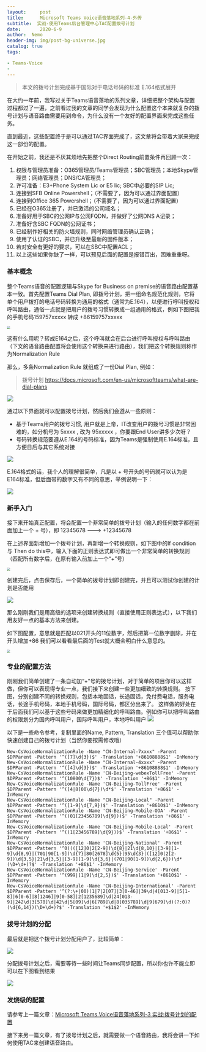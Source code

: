 ```yaml
---
layout:     post
title:      Microsoft Teams Voice语音落地系列-4-外传
subtitle:  实战-使用Teams后台管理中心TAC配置拨号计划
date:       2020-6-9
author:  Nemo
header-img: img/post-bg-universe.jpg
catalog: true
tags:

- Teams-Voice
- 
---
```


> 本文的拨号计划完成基于国际对于电话号码的标准 E.164格式展开

在大约一年前，我写过关于Teams语音落地的系列文章，详细把整个架构与配置过程都过了一遍，之前看过我的文章的同学会发现为什么配置这个本来就复杂的拨号计划与语音路由需要用到命令，为什么没有一个友好的配置界面来完成这些任务。

直到最近，这些配置终于是可以通过TAC界面完成了，这文章将会带着大家来完成这一部份的配置。

在开始之前，我还是不厌其烦地先把整个Direct Routing前置条件再回顾一次：

1. 权限与管理员准备：O365管理员/Teams管理员；SBC管理员；本地Skype管理员；网络管理员；DNS/CA管理员；
2. 许可准备：E3+Phone System Lic or E5 lic; SBC中必要的SIP Lic;
3. 连接到SFB Online Powershell；（不需要了，因为可以通过界面配置）
4. 连接到Office 365 Powershell；（不需要了，因为可以通过界面配置）
5. 已经在O365注册了，并已激活的公司域名；
6. 准备好用于SBC的公网IP与公网FQDN，并做好了公网DNS A记录；
7. 准备好含SBC FQDN的公网证书；
8. 已经制作好相关的防火墙规则，同时网络管理员确认正确；
9. 使用了认证的SBC，并已升级至最新的固件版本；
10. 若对安全有更好的要求，可以在SBC中配置ACL；
11. 以上这些如果你缺了一样，可以预见后面的配置是报错百出，困难重重呀。

### 基本概念

整个Teams语音的配置逻辑与Skype for Business on premise的语音路由配置基本一致。首先配置Teams Dial Plan, 即拨号计划，把一组命名规范化规则，它将单个用户拨打的电话号码转换为通用的格式（通常为E.164），以便进行呼叫授权和呼叫路由，通俗一点就是把用户的拨号习惯转换成一组通用的格式，例如下图把我的手机号码159757xxxxx 转成 +86159757xxxxx

<img src="https://cdn.jsdelivr.net/gh/tangx007/tangx007.github.io/img/20200609203415.png" style="zoom:50%;" />

这有什么用呢？转成E164之后，这个呼叫就会在后台进行呼叫授权与呼叫路由（下文的语音路由配置将会使用这个转换来进行路由），我们把这个转换规则称作为Normalization Rule

那么，多条Normalization Rule 就组成了一份Dial Plan, 例如：

> 拨号计划 https://docs.microsoft.com/en-us/microsoftteams/what-are-dial-plans

![](https://cdn.jsdelivr.net/gh/tangx007/tangx007.github.io/img/20200609203449.png)

通过以下界面就可以配置拨号计划，然后我们会遵从一些原则：

- 基于Teams用户的拨号习惯, 用户就是上帝，IT改变用户的拨号习惯是非常困难的，如分机号为 5xxxx , 改为 95xxxxx ，你要跟End User讲多少次呀？
- 号码转换规范要遵从E.164的号码标准，因为Teams是强制使用E.164标准，且方便日后与其它系统对接

![](https://cdn.jsdelivr.net/gh/tangx007/tangx007.github.io/img/20200609161049.png)

E.164格式的话，我个人的理解很简单，凡是以 + 号开头的号码就可以认为是 E164标准，但后面带的数字又有不同的意思，举例说明一下：

![](https://cdn.jsdelivr.net/gh/tangx007/tangx007.github.io/img/20200609203512.png)

### 新手入门

接下来开始真正配置，将会配置一个非常简单的拨号计划（输入的任何数字都在前面加上一个 + 号），即 12345678 ---> +12345678 

在上述界面新增加一个拨号计划，再新增一个转换规则，如下图中的If condition 与 Then do this中，输入下面的正则表达式即可做出一个非常简单的转换规则
（匹配所有数字后，在原有输入前加上一个“+”号）

<img src="https://cdn.jsdelivr.net/gh/tangx007/tangx007.github.io/img/20200609161643.png" style="zoom:50%;" />

创建完后，点击保存后，一个简单的拨号计划即创建完，并且可以测试你创建的计划是否能用

![](https://cdn.jsdelivr.net/gh/tangx007/tangx007.github.io/img/20200609164237.png)

那么刚刚我们是用高级的选项来创建转换规则（直接使用正则表达式），以下我们用友好一点的基本方法来创建。

如下图配置，意思就是匹配以021开头的11位数字，然后把第一位数字删除，并在开头增加+86
我们可以看看最后面的Test就大概会明白什么意思的。

<img src="https://cdn.jsdelivr.net/gh/tangx007/tangx007.github.io/img/20200609164031.png" style="zoom:50%;" />

### 专业的配置方法

刚刚我们简单创建了一条自动加“+”号的拨号计划，对于简单的项目你可以这样做，但你可以表现得专业一点，我们接下来创建一些更加细致的转换规则。
按下图，分别创建不同的转换规则，包括本地固话，长途固话，免付费电话，服务电话，长途手机号码，本地手机号码，国际号码，都区分出来了。
这样做的好处在于后面我们可以基于这些号码来做更加精细化的呼叫路由。例如你可以把呼叫路由的权限划分为国内呼叫用户，国际呼叫用户，本地呼叫用户
![](https://cdn.jsdelivr.net/gh/tangx007/tangx007.github.io/img/20200609165407.png)

以下是一些命令参考，复制里面的Name, Pattern, Translation 三个值可以帮助你快速创建自己的拨号计划（当然你要按需修改哦）
```
New-CsVoiceNormalizationRule -Name "CN-Internal-7xxxx" -Parent $DPParent -Pattern '^([7]\d{3})$' -Translation '+86108888$1' -InMemory 
New-CsVoiceNormalizationRule -Name "CN-Internal-4xxxx" -Parent $DPParent -Pattern '^([4]\d{3})$' -Translation '+86108888$1' -InMemory 
New-CsVoiceNormalizationRule -Name 'CN-Beijing-webexTollFree' -Parent $DPParent -Pattern '^(10800\d{7})$' -Translation '+86$1' -InMemory 
New-CsVoiceNormalizationRule -Name 'CN-Beijing-TollFree' -Parent $DPParent -Pattern '^([4|8]00\d{7})\d*$' -Translation '+86$1' -InMemory 
New-CsVoiceNormalizationRule -Name "CN-Beijing-Local" -Parent $DPParent -Pattern '^([1-9]\d{7,9})$' -Translation '+8610$1' -InMemory 
New-CsVoiceNormalizationRule -Name 'CN-Beijing-Mobile-OOA' -Parent $DPParent -Pattern '^((01[23456789]\d{9}))$' -Translation '+86$1' -InMemory 
New-CsVoiceNormalizationRule -Name 'CN-Beijing-Mobile-Local' -Parent $DPParent -Pattern '^((1[23456789]\d{9}))$' -Translation '+86$1' -InMemory 
New-CsVoiceNormalizationRule -Name 'CN-Beijing-National' -Parent $DPParent -Pattern '^0((([12]0|2[2-9])\d{8}|21\d{8,10}|[3-9][1-9]\d{8,9}|(701|90[1-9])\d{7}|80[2678]\d{5}|95\d{3}|([12]0|2[2-9])\d{3,5}|21\d{3,5}|[3-9][1-9]\d{3,6}|(701|90[1-9])\d{2,6}))\d*(\D+\d+)?$' -Translation '+86$1' -InMemory 
New-CsVoiceNormalizationRule -Name 'CN-Beijing-Service' -Parent $DPParent -Pattern '^(999|[1|9]\d{2,5})$' -Translation '+8610$1' -InMemory
New-CsVoiceNormalizationRule -Name 'CN-Beijing-International' -Parent $DPParent -Pattern '^(?:\+|00)(1|7|2[07]|3[0-46]|39\d|4[013-9]|5[1-8]|6[0-6]|8[1246]|9[0-58]|2[1235689]\d|24[013-9]|242\d|3[578]\d|42\d|5[09]\d|6[789]\d|8[035789]\d|9[679]\d)(?:0)?(\d{6,14})(\D+\d+)?$' -Translation '+$1$2' -InMemory
```

### 拨号计划的分配

最后就是把这个拨号计划分配用户了，比较简单：

![](https://cdn.jsdelivr.net/gh/tangx007/tangx007.github.io/img/20200609170022.png)

分配拨号计划之后，需要等待一些时间让Teams同步配置，所以你也许不能立即可以在下图看到结果

![](https://cdn.jsdelivr.net/gh/tangx007/tangx007.github.io/img/20200609223135.png)

### 发烧级的配置

请参考上一篇文章：[Microsoft Teams Voice语音落地系列-3 实战:拨号计划的配置](https://blog.51cto.com/nemotan/2383423)

接下来另一篇文章，有了拨号计划之后，就需要做一个语音路由，我将会讲一下如何使用TAC来创建语音路由。